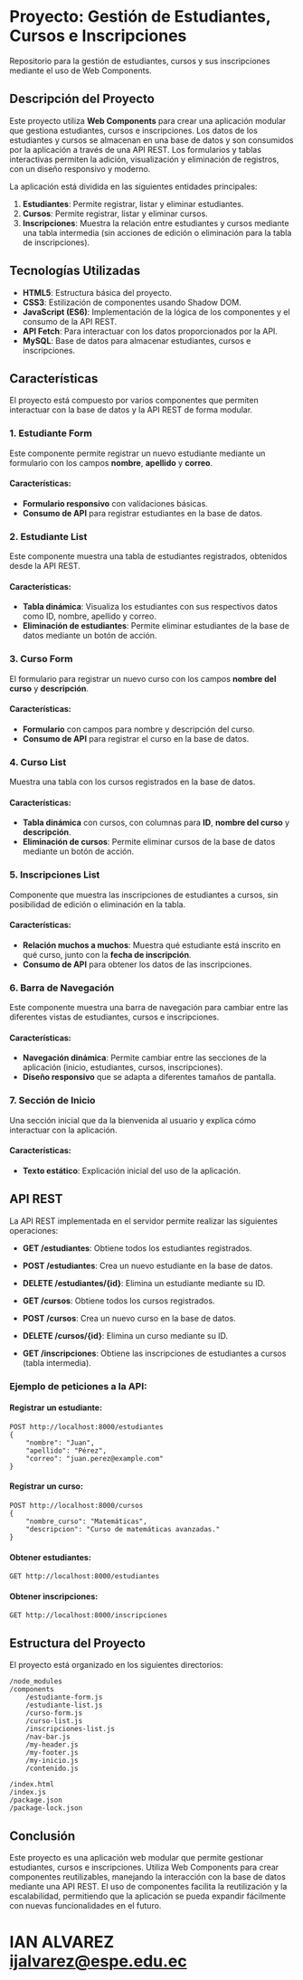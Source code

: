 
# Proyecto: Gestión de Estudiantes, Cursos e Inscripciones
Repositorio para la gestión de estudiantes, cursos y sus inscripciones mediante el uso de Web Components.

## Descripción del Proyecto
Este proyecto utiliza **Web Components** para crear una aplicación modular que gestiona estudiantes, cursos e inscripciones. Los datos de los estudiantes y cursos se almacenan en una base de datos y son consumidos por la aplicación a través de una API REST. Los formularios y tablas interactivas permiten la adición, visualización y eliminación de registros, con un diseño responsivo y moderno.

La aplicación está dividida en las siguientes entidades principales:
1. **Estudiantes**: Permite registrar, listar y eliminar estudiantes.
2. **Cursos**: Permite registrar, listar y eliminar cursos.
3. **Inscripciones**: Muestra la relación entre estudiantes y cursos mediante una tabla intermedia (sin acciones de edición o eliminación para la tabla de inscripciones).

## Tecnologías Utilizadas
- **HTML5**: Estructura básica del proyecto.
- **CSS3**: Estilización de componentes usando Shadow DOM.
- **JavaScript (ES6)**: Implementación de la lógica de los componentes y el consumo de la API REST.
- **API Fetch**: Para interactuar con los datos proporcionados por la API.
- **MySQL**: Base de datos para almacenar estudiantes, cursos e inscripciones.

## Características
El proyecto está compuesto por varios componentes que permiten interactuar con la base de datos y la API REST de forma modular.

### 1. **Estudiante Form**
Este componente permite registrar un nuevo estudiante mediante un formulario con los campos **nombre**, **apellido** y **correo**.

#### Características:
- **Formulario responsivo** con validaciones básicas.
- **Consumo de API** para registrar estudiantes en la base de datos.

### 2. **Estudiante List**
Este componente muestra una tabla de estudiantes registrados, obtenidos desde la API REST.

#### Características:
- **Tabla dinámica**: Visualiza los estudiantes con sus respectivos datos como ID, nombre, apellido y correo.
- **Eliminación de estudiantes**: Permite eliminar estudiantes de la base de datos mediante un botón de acción.

### 3. **Curso Form**
El formulario para registrar un nuevo curso con los campos **nombre del curso** y **descripción**.

#### Características:
- **Formulario** con campos para nombre y descripción del curso.
- **Consumo de API** para registrar el curso en la base de datos.

### 4. **Curso List**
Muestra una tabla con los cursos registrados en la base de datos.

#### Características:
- **Tabla dinámica** con cursos, con columnas para **ID**, **nombre del curso** y **descripción**.
- **Eliminación de cursos**: Permite eliminar cursos de la base de datos mediante un botón de acción.

### 5. **Inscripciones List**
Componente que muestra las inscripciones de estudiantes a cursos, sin posibilidad de edición o eliminación en la tabla.

#### Características:
- **Relación muchos a muchos**: Muestra qué estudiante está inscrito en qué curso, junto con la **fecha de inscripción**.
- **Consumo de API** para obtener los datos de las inscripciones.

### 6. **Barra de Navegación**
Este componente muestra una barra de navegación para cambiar entre las diferentes vistas de estudiantes, cursos e inscripciones.

#### Características:
- **Navegación dinámica**: Permite cambiar entre las secciones de la aplicación (inicio, estudiantes, cursos, inscripciones).
- **Diseño responsivo** que se adapta a diferentes tamaños de pantalla.

### 7. **Sección de Inicio**
Una sección inicial que da la bienvenida al usuario y explica cómo interactuar con la aplicación.

#### Características:
- **Texto estático**: Explicación inicial del uso de la aplicación.

## API REST
La API REST implementada en el servidor permite realizar las siguientes operaciones:

- **GET /estudiantes**: Obtiene todos los estudiantes registrados.
- **POST /estudiantes**: Crea un nuevo estudiante en la base de datos.
- **DELETE /estudiantes/{id}**: Elimina un estudiante mediante su ID.

- **GET /cursos**: Obtiene todos los cursos registrados.
- **POST /cursos**: Crea un nuevo curso en la base de datos.
- **DELETE /cursos/{id}**: Elimina un curso mediante su ID.

- **GET /inscripciones**: Obtiene las inscripciones de estudiantes a cursos (tabla intermedia).

### Ejemplo de peticiones a la API:
#### Registrar un estudiante:
```
POST http://localhost:8000/estudiantes
{
    "nombre": "Juan",
    "apellido": "Pérez",
    "correo": "juan.perez@example.com"
}
```

#### Registrar un curso:
```
POST http://localhost:8000/cursos
{
    "nombre_curso": "Matemáticas",
    "descripcion": "Curso de matemáticas avanzadas."
}
```

#### Obtener estudiantes:
```
GET http://localhost:8000/estudiantes
```

#### Obtener inscripciones:
```
GET http://localhost:8000/inscripciones
```

## Estructura del Proyecto
El proyecto está organizado en los siguientes directorios:

```
/node_modules
/components
    /estudiante-form.js
    /estudiante-list.js
    /curso-form.js
    /curso-list.js
    /inscripciones-list.js
    /nav-bar.js
    /my-header.js
    /my-footer.js
    /my-inicio.js
    /contenido.js

/index.html
/index.js
/package.json
/package-lock.json

```

## Conclusión
Este proyecto es una aplicación web modular que permite gestionar estudiantes, cursos e inscripciones. Utiliza Web Components para crear componentes reutilizables, manejando la interacción con la base de datos mediante una API REST. El uso de componentes facilita la reutilización y la escalabilidad, permitiendo que la aplicación se pueda expandir fácilmente con nuevas funcionalidades en el futuro.

# IAN ALVAREZ ijalvarez@espe.edu.ec

